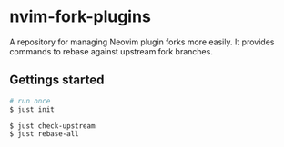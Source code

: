 # nvim-fork-plugins

A repository for managing Neovim plugin forks more easily. It provides commands to rebase against upstream fork branches.

## Gettings started

```sh
# run once
$ just init

$ just check-upstream
$ just rebase-all
```
